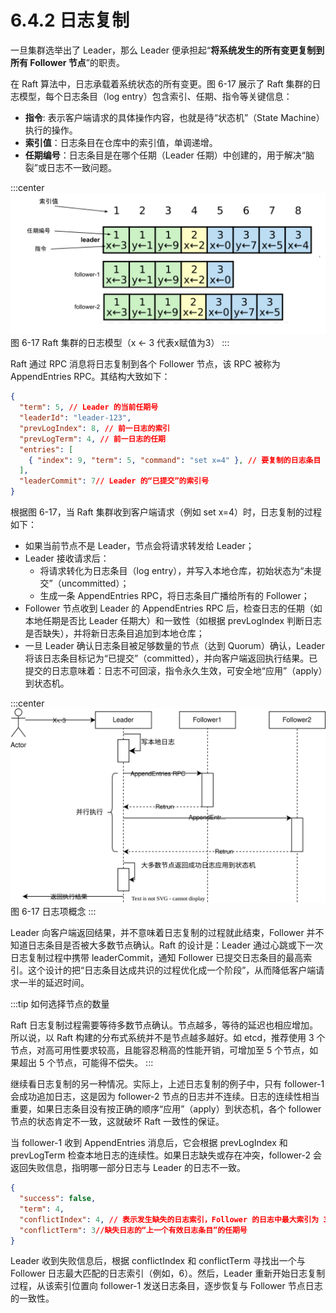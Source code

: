 # 6.4.2 日志复制

一旦集群选举出了 Leader，那么 Leader 便承担起“**将系统发生的所有变更复制到所有 Follower 节点**”的职责。

在 Raft 算法中，日志承载着系统状态的所有变更。图 6-17 展示了 Raft 集群的日志模型，每个日志条目（log entry）包含索引、任期、指令等关键信息：

- **指令**: 表示客户端请求的具体操作内容，也就是待“状态机”（State Machine）执行的操作。
- **索引值**：日志条目在仓库中的索引值，单调递增。
- **任期编号**：日志条目是在哪个任期（Leader 任期）中创建的，用于解决“脑裂”或日志不一致问题。

:::center
  ![](../assets/raft-log.svg) <br/>
 图 6-17 Raft 集群的日志模型（x ← 3 代表x赋值为3）
:::

Raft 通过 RPC 消息将日志复制到各个 Follower 节点，该 RPC 被称为 AppendEntries RPC。其结构大致如下：
```json
{
  "term": 5, // Leader 的当前任期号
  "leaderId": "leader-123",
  "prevLogIndex": 8, // 前一日志的索引
  "prevLogTerm": 4, // 前一日志的任期
  "entries": [
    { "index": 9, "term": 5, "command": "set x=4" }, // 要复制的日志条目
  ],
  "leaderCommit": 7// Leader 的“已提交”的索引号
}
```

根据图 6-17，当 Raft 集群收到客户端请求（例如 set x=4）时，日志复制的过程如下：

- 如果当前节点不是 Leader，节点会将请求转发给 Leader；
- Leader 接收请求后：
  - 将请求转化为日志条目（log entry），并写入本地仓库，初始状态为“未提交”（uncommitted）；
  - 生成一条 AppendEntries RPC，将日志条目广播给所有的 Follower；
- Follower 节点收到 Leader 的 AppendEntries RPC 后，检查日志的任期（如本地任期是否比 Leader 任期大）和一致性（如根据 prevLogIndex 判断日志是否缺失），并将新日志条目追加到本地仓库；
- 一旦 Leader 确认日志条目被足够数量的节点（达到 Quorum）确认，Leader 将该日志条目标记为“已提交”（committed），并向客户端返回执行结果。已提交的日志意味着：日志不可回滚，指令永久生效，可安全地“应用”（apply）到状态机。

:::center
  ![](../assets/raft-append-entries.svg) <br/>
 图 6-17 日志项概念
:::

Leader 向客户端返回结果，并不意味着日志复制的过程就此结束，Follower 并不知道日志条目是否被大多数节点确认。Raft 的设计是：Leader 通过心跳或下一次日志复制过程中携带 leaderCommit，通知 Follower 已提交日志条目的最高索引。这个设计的把“日志条目达成共识的过程优化成一个阶段”，从而降低客户端请求一半的延迟时间。


:::tip 如何选择节点的数量

Raft 日志复制过程需要等待多数节点确认。节点越多，等待的延迟也相应增加。所以说，以 Raft 构建的分布式系统并不是节点越多越好。如 etcd，推荐使用 3 个节点，对高可用性要求较高，且能容忍稍高的性能开销，可增加至 5 个节点，如果超出 5 个节点，可能得不偿失。
:::

继续看日志复制的另一种情况。实际上，上述日志复制的例子中，只有 follower-1 会成功追加日志，这是因为 follower-2 节点的日志并不连续。日志的连续性相当重要，如果日志条目没有按正确的顺序“应用”（apply）到状态机，各个 follower 节点的状态肯定不一致，这就破坏 Raft 一致性的保证。

当 follower-1 收到 AppendEntries 消息后，它会根据 prevLogIndex 和 prevLogTerm 检查本地日志的连续性。如果日志缺失或存在冲突，follower-2 会返回失败信息，指明哪一部分日志与 Leader 的日志不一致。

```json
{
  "success": false,
  "term": 4,
  "conflictIndex": 4, // 表示发生缺失的日志索引，Follower 的日志中最大索引为 3，所以缺失的索引是 4。
  "conflictTerm": 3//缺失日志的“上一个有效日志条目”的任期号
}
```

Leader 收到失败信息后，根据 conflictIndex 和 conflictTerm 寻找出一个与 Follower 日志最大匹配的日志索引（例如，6）。然后，Leader 重新开始日志复制过程，从该索引位置向 follower-1 发送日志条目，逐步恢复与 Follower 节点日志的一致性。